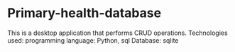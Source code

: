 # Primary-health-database
This is a desktop application that performs CRUD operations.
Technologies used:
programming language: Python, sql
Database: sqlite

